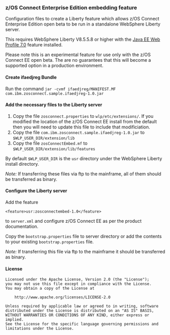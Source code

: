 ### z/OS Connect Enterprise Edition embedding feature

Configuration files to create a Liberty feature which allows z/OS Connect Enterprise Edition open beta to be run in a standalone WebSphere Liberty server.

This requires WebSphere Liberty V8.5.5.8 or higher with the [Java EE Web Profile 7.0](https://developer.ibm.com/wasdev/downloads/#asset/features-com.ibm.websphere.appserver.webProfile-7.0) feature installed.

Please note this is an experimental feature for use only with the z/OS Connect EE open beta. The are no guarantees that this will become a supported option in a production environment.

#### Create ifaedjreg Bundle

Run the command `jar -cvmf ifaedjreg/MANIFEST.MF com.ibm.zosconnect.sample.ifaedjreg-1.0.jar`

#### Add the necessary files to the Liberty server

1. Copy the file `zosconnect.properties` to `wlp/etc/extensions/`. If you modified the location of the z/OS Connect EE install from the default then you will need to update this file to include that modificiation.
2. Copy the file `com.ibm.zosconnect.sample.ifaedjreg-1.0.jar` to `$WLP_USER_DIR/extension/lib`
3. Copy the file `zosConnectEmbed.mf` to `$WLP_USER_DIR/extension/lib/features`

By default `$WLP_USER_DIR` is the `usr` directory under the WebSphere Liberty install directory.

*Note:* If transferring these files via ftp to the mainframe, all of them should be transferred as binary.

#### Configure the Liberty server

Add the feature

```
<feature>usr:zosconnectembed-1.0</feature>
```
to `server.xml` and configure z/OS Connect EE as per the product documentation.

Copy the `bootstrap.properties` file to server directory or add the contents to your existing `bootstrap.properties` file.

*Note:* If transferring this file via ftp to the mainframe it should be transferred as binary.

#### License

```
Licensed under the Apache License, Version 2.0 (the "License");
you may not use this file except in compliance with the License.
You may obtain a copy of the License at

    http://www.apache.org/licenses/LICENSE-2.0

Unless required by applicable law or agreed to in writing, software
distributed under the License is distributed on an "AS IS" BASIS,
WITHOUT WARRANTIES OR CONDITIONS OF ANY KIND, either express or implied.
See the License for the specific language governing permissions and
limitations under the License.
```
